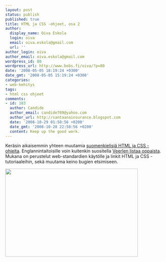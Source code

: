 ```yaml
---
layout: post
status: publish
published: true
title: HTML ja CSS -ohjeet, osa 2
author:
  display_name: Oiva Eskola
  login: oiva
  email: oiva.eskola@gmail.com
  url: ''
author_login: oiva
author_email: oiva.eskola@gmail.com
wordpress_id: 80
wordpress_url: http://www.bobs.fi/oiva/?p=80
date: '2008-05-05 18:19:24 +0300'
date_gmt: '2008-05-05 15:19:24 +0300'
categories:
- web-kehitys
tags:
- html css ohjeet
comments:
- id: 183
  author: Candide
  author_email: candide789@yahoo.com
  author_url: http://santaanainsurance.blogspot.com
  date: '2008-10-29 01:58:56 +0200'
  date_gmt: '2008-10-28 22:58:56 +0200'
  content: Keep up the good work.
---
```

<p>Ker&auml;sin aikaisemmin yhteen muutamia <a href="http://oivaeskola.fi/2008/02/24/suomenkieliset-html-ja-css-ohjeet/">suomenkielisi&auml; HTML ja CSS -ohjeita</a>. Englannintaitoisille voin kuitenkin suositella <a href="http://veerle.duoh.com/blog/comments/starting_with_css_and_bug_fixing_tips/">Veerlen listaa oppaista</a>.  Mukana on perustelut web-standardien k&auml;yt&ouml;lle ja linkit HTML ja CSS -tutoriaaleihin, sek&auml; muutama keino bugien etsimiseen.</p>
<p><a href="{{ site.baseurl }}/images/2008/05/615962_230019631.jpg"><img class="aligncenter size-full wp-image-82" title="615962_230019631" src="{{ site.baseurl }}/images/2008/05/615962_230019631.jpg" alt="" width="420" height="280" /></a></p>
